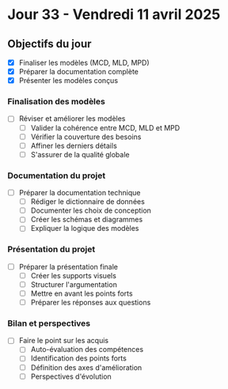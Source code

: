 # Jour 33 - Vendredi 11 avril 2025

## Objectifs du jour
- [X] Finaliser les modèles (MCD, MLD, MPD)
- [X] Préparer la documentation complète
- [X] Présenter les modèles conçus

### Finalisation des modèles
- [ ] Réviser et améliorer les modèles
  - [ ] Valider la cohérence entre MCD, MLD et MPD
  - [ ] Vérifier la couverture des besoins
  - [ ] Affiner les derniers détails
  - [ ] S'assurer de la qualité globale

### Documentation du projet
- [ ] Préparer la documentation technique
  - [ ] Rédiger le dictionnaire de données
  - [ ] Documenter les choix de conception
  - [ ] Créer les schémas et diagrammes
  - [ ] Expliquer la logique des modèles

### Présentation du projet
- [ ] Préparer la présentation finale
  - [ ] Créer les supports visuels
  - [ ] Structurer l'argumentation
  - [ ] Mettre en avant les points forts
  - [ ] Préparer les réponses aux questions

### Bilan et perspectives
- [ ] Faire le point sur les acquis
  - [ ] Auto-évaluation des compétences
  - [ ] Identification des points forts
  - [ ] Définition des axes d'amélioration
  - [ ] Perspectives d'évolution 